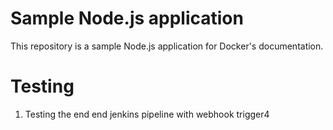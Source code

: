 # Sample Node.js application

This repository is a sample Node.js application for Docker's documentation.

# Testing

1. Testing the end end jenkins pipeline with webhook trigger4